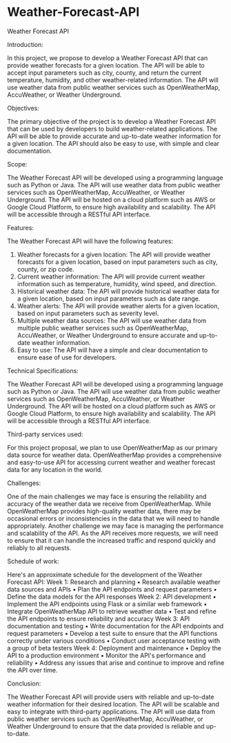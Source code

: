 # Weather-Forecast-API
Weather Forecast API

Introduction:

In this project, we propose to develop a Weather Forecast API that can provide weather forecasts for a given location. The API will be able to accept input parameters such as city, county, and return the current temperature, humidity, and other weather-related information. The API will use weather data from public weather services such as OpenWeatherMap, AccuWeather, or Weather Underground.

Objectives: 

The primary objective of the project is to develop a Weather Forecast API that can be used by developers to build weather-related applications. The API will be able to provide accurate and up-to-date weather information for a given location. The API should also be easy to use, with simple and clear documentation.

Scope: 

The Weather Forecast API will be developed using a programming language such as Python or Java. The API will use weather data from public weather services such as OpenWeatherMap, AccuWeather, or Weather Underground. The API will be hosted on a cloud platform such as AWS or Google Cloud Platform, to ensure high availability and scalability. The API will be accessible through a RESTful API interface.

Features: 

The Weather Forecast API will have the following features:
1.	Weather forecasts for a given location: The API will provide weather forecasts for a given location, based on input parameters such as city, county, or zip code.
2.	Current weather information: The API will provide current weather information such as temperature, humidity, wind speed, and direction.
3.	Historical weather data: The API will provide historical weather data for a given location, based on input parameters such as date range.
4.	Weather alerts: The API will provide weather alerts for a given location, based on input parameters such as severity level.
5.	Multiple weather data sources: The API will use weather data from multiple public weather services such as OpenWeatherMap, AccuWeather, or Weather Underground to ensure accurate and up-to-date weather information.
6.	Easy to use: The API will have a simple and clear documentation to ensure ease of use for developers.

Technical Specifications: 

The Weather Forecast API will be developed using a programming language such as Python or Java. The API will use weather data from public weather services such as OpenWeatherMap, AccuWeather, or Weather Underground. The API will be hosted on a cloud platform such as AWS or Google Cloud Platform, to ensure high availability and scalability. The API will be accessible through a RESTful API interface.

Third-party services used:

For this project proposal, we plan to use OpenWeatherMap as our primary data source for weather data. OpenWeatherMap provides a comprehensive and easy-to-use API for accessing current weather and weather forecast data for any location in the world.

Challenges:

One of the main challenges we may face is ensuring the reliability and accuracy of the weather data we receive from OpenWeatherMap. While OpenWeatherMap provides high-quality weather data, there may be occasional errors or inconsistencies in the data that we will need to handle appropriately.
Another challenge we may face is managing the performance and scalability of the API. As the API receives more requests, we will need to ensure that it can handle the increased traffic and respond quickly and reliably to all requests.

Schedule of work:

Here's an approximate schedule for the development of the Weather Forecast API:
Week 1: Research and planning
•	Research available weather data sources and APIs
•	Plan the API endpoints and request parameters
•	Define the data models for the API responses
Week 2: API development
•	Implement the API endpoints using Flask or a similar web framework
•	Integrate OpenWeatherMap API to retrieve weather data
•	Test and refine the API endpoints to ensure reliability and accuracy
Week 3: API documentation and testing
•	Write documentation for the API endpoints and request parameters
•	Develop a test suite to ensure that the API functions correctly under various conditions
•	Conduct user acceptance testing with a group of beta testers
Week 4: Deployment and maintenance
•	Deploy the API to a production environment
•	Monitor the API's performance and reliability
•	Address any issues that arise and continue to improve and refine the API over time.

Conclusion: 

The Weather Forecast API will provide users with reliable and up-to-date weather information for their desired location. The API will be scalable and easy to integrate with third-party applications. The API will use data from public weather services such as OpenWeatherMap, AccuWeather, or Weather Underground to ensure that the data provided is reliable and up-to-date.
